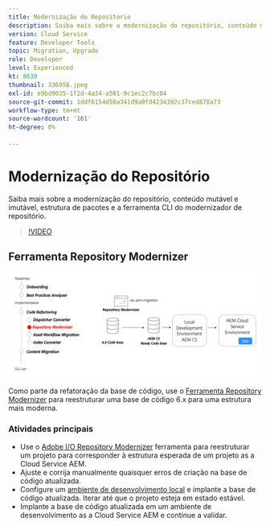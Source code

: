 ```yaml
---
title: Modernização do Repositório
description: Saiba mais sobre a modernização do repositório, conteúdo mutável e imutável, estrutura de pacotes e a ferramenta CLI do modernizador de repositório.
version: Cloud Service
feature: Developer Tools
topic: Migration, Upgrade
role: Developer
level: Experienced
kt: 8630
thumbnail: 336958.jpeg
exl-id: e9bd9035-1f2d-4a34-a581-9c1ec2c7bc04
source-git-commit: 1ddf6154d50a341d9a0fd4234392c37ced878a73
workflow-type: tm+mt
source-wordcount: '161'
ht-degree: 0%

---
```


# Modernização do Repositório

Saiba mais sobre a modernização do repositório, conteúdo mutável e imutável, estrutura de pacotes e a ferramenta CLI do modernizador de repositório.

>[!VIDEO](https://video.tv.adobe.com/v/336958/?quality=12&learn=on)

## Ferramenta Repository Modernizer

![Repository Modernizer](./assets/repository-modernizer.png)

Como parte da refatoração da base de código, use o [Ferramenta Repository Modernizer](https://experienceleague.adobe.com/docs/experience-manager-cloud-service/moving/refactoring-tools/repo-modernizer.html) para reestruturar uma base de código 6.x para uma estrutura mais moderna.

### Atividades principais

* Use o [Adobe I/O Repository Modernizer](https://github.com/adobe/aio-cli-plugin-aem-cloud-service-migration#command-aio-aem-migrationrepository-modernizer) ferramenta para reestruturar um projeto para corresponder à estrutura esperada de um projeto as a Cloud Service AEM.
* Ajuste e corrija manualmente quaisquer erros de criação na base de código atualizada.
* Configure um [ambiente de desenvolvimento local](https://experienceleague.adobe.com/docs/experience-manager-learn/cloud-service/local-development-environment-set-up/overview.html) e implante a base de código atualizada. Iterar até que o projeto esteja em estado estável.
* Implante a base de código atualizada em um ambiente de desenvolvimento as a Cloud Service AEM e continue a validar.
